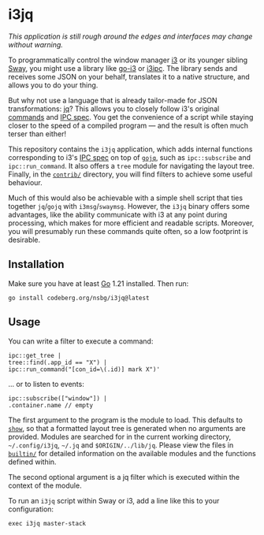 # i3jq

*This application is still rough around the edges and interfaces may 
change without warning.*

To programmatically control the window manager [i3] or its younger 
sibling [Sway][sway], you might use a library like [go-i3] or [i3ipc]. 
The library sends and receives some JSON on your behalf, translates it 
to a native structure, and allows you to do your thing.

But why not use a language that is already tailor-made for JSON 
transformations: [jq]? This allows you to closely follow i3's original 
[commands][cmd] and [IPC spec][ipc]. You get the convenience of a script 
while staying closer to the speed of a compiled program — and the result 
is often much terser than either!

This repository contains the `i3jq` application, which adds internal 
functions corresponding to i3's [IPC spec][ipc] on top of 
[`gojq`][gojq], such as `ipc::subscribe` and `ipc::run_command`. It also 
offers a `tree` module for navigating the layout tree. Finally, in the 
[`contrib/`](./contrib/) directory, you will find filters to achieve 
some useful behaviour.

Much of this would also be achievable with a simple shell script that 
ties together `jq`/`gojq` with `i3msg`/`swaymsg`. However, the `i3jq` 
binary offers some advantages, like the ability communicate with i3 at 
any point during processing, which makes for more efficient and readable 
scripts. Moreover, you will presumably run these commands quite often, 
so a low footprint is desirable.


## Installation

Make sure you have at least [Go][go] 1.21 installed. Then run:

    go install codeberg.org/nsbg/i3jq@latest


## Usage

You can write a filter to execute a command:

    ipc::get_tree |
    tree::find(.app_id == "X") |
    ipc::run_command("[con_id=\(.id)] mark X")'

... or to listen to events:

    ipc::subscribe(["window"]) |
    .container.name // empty

The first argument to the program is the module to load. This defaults 
to [`show`](./builtin/show.jq), so that a formatted layout tree is 
generated when no arguments are provided. Modules are searched for in 
the current working directory, `~/.config/i3jq`, `~/.jq` and 
`$ORIGIN/../lib/jq`. Please view the files in [`builtin/`](./builtin/) 
for detailed information on the available modules and the functions 
defined within.

The second optional argument is a jq filter which is executed within the 
context of the module.

To run an `i3jq` script within Sway or i3, add a line like this to your 
configuration:

    exec i3jq master-stack

[i3]: https://i3wm.org/
[ipc]: https://i3wm.org/docs/ipc.html
[cmd]: https://i3wm.org/docs/userguide.html#list_of_commands
[sway]: https://swaywm.org/
[swayfx]: https://github.com/WillPower3309/swayfx
[go]: https://go.dev/
[jq]: https://jqlang.github.io/jq/
[gojq]: https://github.com/itchyny/gojq
[i3ipc]: https://github.com/altdesktop/i3ipc-python
[go-i3]: https://github.com/i3/go-i3
